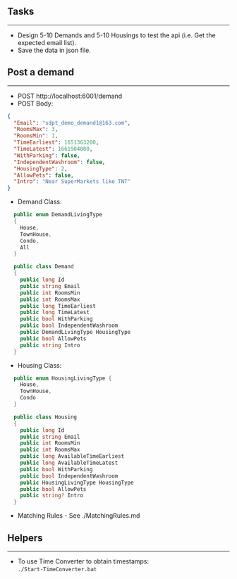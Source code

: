 ## Tasks
---

- Design 5-10 Demands and 5-10 Housings to test the api (i.e. Get the expected email list).
- Save the data in json file.

## Post a demand
---

- POST http://localhost:6001/demand
- POST Body:
```json
{
  "Email": "sdpt_demo_demand1@163.com",
  "RoomsMax": 3,
  "RoomsMin": 1,
  "TimeEarliest": 1651363200,
  "TimeLatest": 1661904000,
  "WithParking": false,
  "IndependentWashroom": false,
  "HousingType": 2,
  "AllowPets": false,
  "Intro": "Near SuperMarkets like TNT"
}
```
- Demand Class:
```c#
  public enum DemandLivingType 
  {
    House,
    TownHouse,
    Condo,
    All
  }

  public class Demand
  {
    public long Id 
    public string Email
    public int RoomsMin
    public int RoomsMax
    public long TimeEarliest
    public long TimeLatest
    public bool WithParking
    public bool IndependentWashroom
    public DemandLivingType HousingType
    public bool AllowPets
    public string Intro
  }
```
- Housing Class:

```c#
  public enum HousingLivingType {
    House,
    TownHouse,
    Condo
  }

  public class Housing
  {
    public long Id
    public string Email
    public int RoomsMin
    public int RoomsMax
    public long AvailableTimeEarliest
    public long AvailableTimeLatest
    public bool WithParking
    public bool IndependentWashroom
    public HousingLivingType HousingType
    public bool AllowPets
    public string? Intro
  }
```

- Matching Rules - See ./MatchingRules.md

## Helpers
---

- To use Time Converter to obtain timestamps: <br>
<code>./Start-TimeConverter.bat</code>